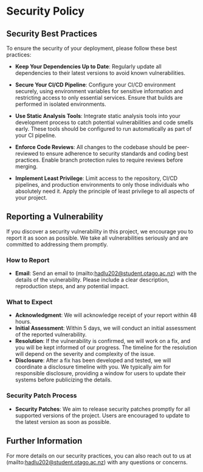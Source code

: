 # Security Policy

## Security Best Practices

To ensure the security of your deployment, please follow these best practices:

- **Keep Your Dependencies Up to Date**: Regularly update all dependencies to their latest versions to avoid known vulnerabilities. 
  
- **Secure Your CI/CD Pipeline**: Configure your CI/CD environment securely, using environment variables for sensitive information and restricting access to only essential services. Ensure that builds are performed in isolated environments.

- **Use Static Analysis Tools**: Integrate static analysis tools into your development process to catch potential vulnerabilities and code smells early. These tools should be configured to run automatically as part of your CI pipeline.

- **Enforce Code Reviews**: All changes to the codebase should be peer-reviewed to ensure adherence to security standards and coding best practices. Enable branch protection rules to require reviews before merging.

- **Implement Least Privilege**: Limit access to the repository, CI/CD pipelines, and production environments to only those individuals who absolutely need it. Apply the principle of least privilege to all aspects of your project.

## Reporting a Vulnerability

If you discover a security vulnerability in this project, we encourage you to report it as soon as possible. We take all vulnerabilities seriously and are committed to addressing them promptly.

### How to Report

- **Email**: Send an email to (mailto:hadlu202@student.otago.ac.nz) with the details of the vulnerability. Please include a clear description, reproduction steps, and any potential impact.

### What to Expect

- **Acknowledgment**: We will acknowledge receipt of your report within 48 hours.
- **Initial Assessment**: Within 5 days, we will conduct an initial assessment of the reported vulnerability.
- **Resolution**: If the vulnerability is confirmed, we will work on a fix, and you will be kept informed of our progress. The timeline for the resolution will depend on the severity and complexity of the issue.
- **Disclosure**: After a fix has been developed and tested, we will coordinate a disclosure timeline with you. We typically aim for responsible disclosure, providing a window for users to update their systems before publicizing the details.

### Security Patch Process

- **Security Patches**: We aim to release security patches promptly for all supported versions of the project. Users are encouraged to update to the latest version as soon as possible.

## Further Information

For more details on our security practices, you can also reach out to us at (mailto:hadlu202@student.otago.ac.nz) with any questions or concerns.